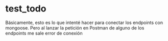 # test_todo

Básicamente, esto es lo que intenté hacer para conectar los endpoints con mongoose. Pero al lanzar la petición en Postman de alguno de los endpoints me sale error de conexión

